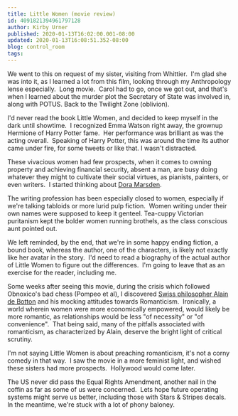 ```yaml
---
title: Little Women (movie review)
id: 4091821394961797128
author: Kirby Urner
published: 2020-01-13T16:02:00.001-08:00
updated: 2020-01-13T16:08:51.352-08:00
blog: control_room
tags: 
---
```


We went to this on request of my sister, visiting from Whittier.  I'm glad she was into it, as I learned a lot from this film, looking through my Anthropology lense especially.  Long movie.  Carol had to go, once we got out, and that's when I learned about the murder plot the Secretary of State was involved in, along with POTUS. Back to the Twilight Zone (oblivion).

I'd never read the book Little Women, and decided to keep myself in the dark until showtime.  I recognized Emma Watson right away, the grownup Hermione of Harry Potter fame.  Her performance was brilliant as was the acting overall.  Speaking of Harry Potter, this was around the time its author came under fire, for some tweets or like that. I wasn't distracted.

These vivacious women had few prospects, when it comes to owning property and achieving financial security, absent a man, are busy doing whatever they might to cultivate their social virtues, as pianists, painters, or even writers.  I started thinking about [Dora Marsden](https://worldgame.blogspot.com/2014/02/valentines-day.html).

The writing profession has been especially closed to women, especially if we're talking tabloids or more lurid pulp fiction.  Women writing under their own names were supposed to keep it genteel. Tea-cuppy Victorian puritanism kept the bolder women running brothels, as the class conscious aunt pointed out.

We left reminded, by the end, that we're in some happy ending fiction, a bound book, whereas the author, one of the characters, is likely not exactly like her avatar in the story.  I'd need to read a biography of the actual author of Little Women to figure out the differences.  I'm going to leave that as an exercise for the reader, including me.

Some weeks after seeing this movie, during the crisis which followed Obnoxico's bad chess (Pompeo et al), I discovered [Swiss philosopher Alain de Botton](https://youtu.be/KkB-kpet3eo) and his mocking attitudes towards Romanticism.  Ironically, a world wherein women were more economically empowered, would likely be more romantic, as relationships would be less "of necessity" or "of convenience".  That being said, many of the pitfalls associated with romanticism, as characterized by Alain, deserve the bright light of critical scrutiny.

I'm not saying Little Women is about preaching romanticism, it's not a corny comedy in that way.  I saw the movie in a more feminist light, and wished these sisters had more prospects.  Hollywood would come later. 

The US never did pass the Equal Rights Amendment, another nail in the coffin as far as some of us were concerned.  Lets hope future operating systems might serve us better, including those with Stars & Stripes decals.  In the meantime, we're stuck with a lot of phony baloney.